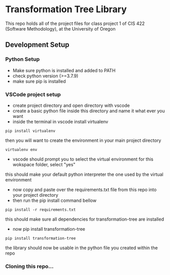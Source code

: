 # Transformation Tree Library

This repo holds all of the project files for class project 1 of CIS 422 (Software Methodology), at the University of Oregon

## Development Setup
### Python Setup
  * Make sure python is installed and added to PATH
  * check python version (>=3.7.9)
  * make sure pip is installed

### VSCode project setup
  * create project directory and open directory with vscode
  * create a basic python file inside this directory and name it what ever you want
  * inside the terminal in vscode install virtualenv

```
pip install virtualenv
```

then you will want to create the environment in your main project directory

```
virtualenv env
```

  * vscode should prompt you to select the virtual environment for this wokspace folder, select "yes"

this should make your default python interpreter the one used by the virtual environment

  * now copy and paste over the requirements.txt file from this repo into your project directory
  * then run the pip install command bellow

```
pip install -r requirements.txt
```

this should make sure all dependencies for transformation-tree are installed

  * now pip install transformation-tree

```
pip install transformation-tree
```

the library should now be usable in the python file you created within the repo




### Cloning this repo...
